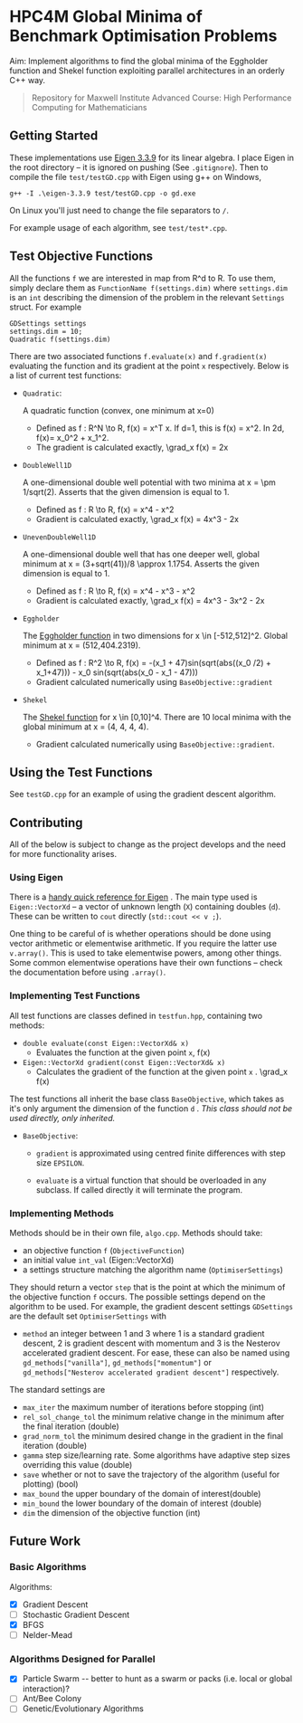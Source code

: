 # HPC4M Global Minima of Benchmark Optimisation Problems

Aim: Implement algorithms to find the global minima of the Eggholder function and Shekel function exploiting parallel architectures in an orderly C++ way.

> Repository for Maxwell Institute Advanced Course: High Performance Computing for Mathematicians

## Getting Started

These implementations use [Eigen 3.3.9](https://eigen.tuxfamily.org/index.php?title=Main_Page) for its linear algebra. I place Eigen in the root directory – it is ignored on pushing (See `.gitignore`). Then to compile the file `test/testGD.cpp` with Eigen using g++ on Windows,

```
g++ -I .\eigen-3.3.9 test/testGD.cpp -o gd.exe
```
On Linux you'll just need to change the file separators to `/`.

For example usage of each algorithm, see `test/test*.cpp`.

## Test Objective Functions

All the functions `f` we are interested in map from R^d to R. To use them, simply declare them as `FunctionName f(settings.dim)` where `settings.dim` is an `int` describing the dimension of the problem in the relevant `Settings` struct. For example
```
GDSettings settings
settings.dim = 10;
Quadratic f(settings.dim)
```
 There are two associated functions `f.evaluate(x)` and `f.gradient(x)` evaluating the function and its gradient at the point `x` respectively. Below is a list of current test functions:

- `Quadratic`:

    A quadratic function (convex, one minimum at x=0)

    - Defined as f : R^N \to R, f(x) = x^T x. If d=1, this is f(x) = x^2. In 2d, f(x)=  x_0^2 + x_1^2.
    - The gradient is calculated exactly, \grad_x f(x) = 2x

- `DoubleWell1D`

    A one-dimensional double well potential with two minima at x =  \pm 1/sqrt(2). Asserts that the given dimension is equal to 1.

    - Defined as f : R \to R, f(x) = x^4 - x^2
    - Gradient is calculated exactly, \grad_x f(x) = 4x^3 - 2x

- `UnevenDoubleWell1D`

    A one-dimensional double well that has one deeper well, global minimum at x = (3+sqrt(41))/8 \approx 1.1754. Asserts the given dimension is equal to 1.

    - Defined as f : R \to R, f(x) = x^4 - x^3  - x^2
    - Gradient is calculated exactly, \grad_x f(x) = 4x^3 - 3x^2 - 2x

- `Eggholder`

    The [Eggholder function](http://www.sfu.ca/~ssurjano/egg.html) in two dimensions for x \in [-512,512]^2. Global minimum at x = (512,404.2319).

    - Defined as f : R^2 \to R, f(x) = -(x_1 + 47)sin(sqrt(abs((x_0 /2) + x_1+47))) - x_0 sin(sqrt(abs(x_0 - x_1 - 47)))
    - Gradient calculated numerically using `BaseObjective::gradient`

- `Shekel`

    The [Shekel function](http://www.sfu.ca/~ssurjano/shekel.html) for x \in [0,10]^4. There are 10 local minima with the global minimum at x = (4, 4, 4, 4).

    - Gradient calculated numerically using `BaseObjective::gradient`.

## Using the Test Functions

See `testGD.cpp` for an example of using the gradient descent algorithm.

## Contributing

All of the below is subject to change as the project develops and the need for more functionality arises.

### Using Eigen

There is a [handy quick reference for Eigen](http://eigen.tuxfamily.org/dox/AsciiQuickReference.txt) . The main type used is `Eigen::VectorXd` – a vector of unknown length (`X`) containing doubles (`d`). These can be written to `cout` directly (`std::cout << v ;`).

One thing to be careful of is whether operations should be done using vector arithmetic or elementwise arithmetic. If you require the latter use `v.array()`. This is used to take elementwise powers, among other things. Some common elementwise operations have their own functions – check the documentation before using `.array()`.

### Implementing Test Functions

All test functions are classes defined in `testfun.hpp`, containing two methods:

- `double evaluate(const Eigen::VectorXd& x)`  
    - Evaluates the function at the given point `x`, f(x)
- `Eigen::VectorXd gradient(const Eigen::VectorXd& x)`
    - Calculates the gradient of the function at the given point `x` . \grad_x f(x)

The test functions all inherit the base class `BaseObjective`, which takes as it's only argument the dimension of the function `d` . *This class should not be used directly, only inherited.*   

- `BaseObjective`:

    - `gradient` is approximated using centred finite differences with step size `EPSILON`.

    - `evaluate` is a virtual function that should be overloaded in any subclass. If called directly it will terminate the program.



### Implementing Methods

Methods should be in their own file, `algo.cpp`. Methods should take:

-  an objective function `f` (`ObjectiveFunction`)
- an initial value `int_val` (Eigen::VectorXd)
- a settings structure matching the algorithm name  (`OptimiserSettings`)

They should return a vector `step` that is the point at which the minimum of the objective function `f` occurs.
The possible settings depend on the algorithm to be used. For example, the gradient descent settings  `GDSettings` are the default set `OptimiserSettings` with
- `method` an integer between 1 and 3 where 1 is a standard gradient descent, 2 is gradient descent with momentum and 3 is the Nesterov accelerated gradient descent. For ease, these can also be named using `gd_methods["vanilla"]`, `gd_methods["momentum"]` or `gd_methods["Nesterov accelerated gradient descent"]` respectively.

The standard settings are
-  `max_iter` the maximum number of iterations before stopping (int)
- `rel_sol_change_tol` the minimum relative change in the minimum after the final iteration (double)
-  `grad_norm_tol` the minimum desired change in the gradient in the final iteration (double)
-  `gamma` step size/learning rate. Some algorithms have adaptive step sizes overriding this value (double)
-  `save` whether or not to save the trajectory of the algorithm (useful for plotting) (bool)
-  `max_bound` the upper boundary of the domain of interest(double)
-  `min_bound` the lower boundary of the domain of interest (double)
-  `dim` the dimension of the objective function (int)




## Future Work
### Basic Algorithms

Algorithms:
- [x] Gradient Descent
- [ ] Stochastic Gradient Descent
- [x] BFGS
- [ ] Nelder-Mead

### Algorithms Designed for Parallel

- [x] Particle Swarm -- better to hunt as a swarm or packs (i.e. local or global interaction)?
- [ ] Ant/Bee Colony
- [ ] Genetic/Evolutionary Algorithms
